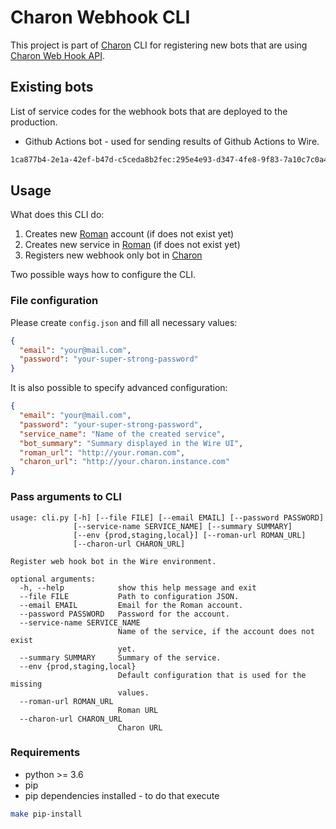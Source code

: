 # Charon Webhook CLI
This project is part of [Charon](https://github.com/wireapp/charon) CLI for registering new bots that are using
 [Charon Web Hook API](https://github.com/wireapp/charon#web-hook-api).
 
## Existing bots
List of service codes for the webhook bots that are deployed to the production.
* Github Actions bot - used for sending results of Github Actions to Wire.
```bash
1ca877b4-2e1a-42ef-b47d-c5ceda8b2fec:295e4e93-d347-4fe8-9f83-7a10c7c0a4c3
```

## Usage
What does this CLI do:
1) Creates new [Roman](https://github.com/dkovacevic/roman) account (if does not exist yet)
1) Creates new service in [Roman](https://github.com/dkovacevic/roman) (if does not exist yet)
1) Registers new webhook only bot in [Charon](https://github.com/wireapp/charon)

Two possible ways how to configure the CLI.

### File configuration
Please create `config.json` and fill all necessary values:
```json
{
  "email": "your@mail.com",
  "password": "your-super-strong-password"
}
```
It is also possible to specify advanced configuration:
```json
{
  "email": "your@mail.com",
  "password": "your-super-strong-password",
  "service_name": "Name of the created service",
  "bot_summary": "Summary displayed in the Wire UI",
  "roman_url": "http://your.roman.com",
  "charon_url": "http://your.charon.instance.com"
}
```

### Pass arguments to CLI

```
usage: cli.py [-h] [--file FILE] [--email EMAIL] [--password PASSWORD]
              [--service-name SERVICE_NAME] [--summary SUMMARY]
              [--env {prod,staging,local}] [--roman-url ROMAN_URL]
              [--charon-url CHARON_URL]

Register web hook bot in the Wire environment.

optional arguments:
  -h, --help            show this help message and exit
  --file FILE           Path to configuration JSON.
  --email EMAIL         Email for the Roman account.
  --password PASSWORD   Password for the account.
  --service-name SERVICE_NAME
                        Name of the service, if the account does not exist
                        yet.
  --summary SUMMARY     Summary of the service.
  --env {prod,staging,local}
                        Default configuration that is used for the missing
                        values.
  --roman-url ROMAN_URL
                        Roman URL
  --charon-url CHARON_URL
                        Charon URL
```
 
### Requirements
* python >= 3.6
* pip
* pip dependencies installed - to do that execute
```bash
make pip-install
```
 

